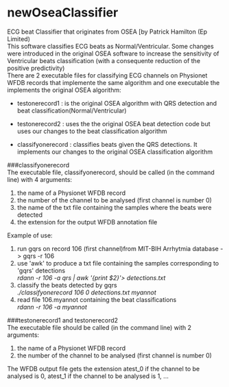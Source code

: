 # newOseaClassifier

ECG beat Classifier that originates from OSEA [by Patrick Hamilton (Ep Limited)   
This software classifies ECG beats as Normal/Ventricular. Some changes were introduced in the original OSEA software to increase the sensitivity of Ventricular beats classification (with a consequente reduction of the positive predictivity)  
There are 2 executable files for classifying ECG channels on Physionet WFDB records that implemente the same algorithm and one executable the implements the original OSEA algorithm:
  
+ testonerecord1 : is the original OSEA algorithm with QRS detection and beat classification(Normal/Ventricular)  
- testonerecord2 : uses the the original OSEA  beat detection code but uses our changes to the beat classification algorithm  
* classifyonerecord : classifies beats given the QRS detections. It implements our changes to the original OSEA classification algorithm  

###classifyonerecord  
The executable file, classifyonerecord, should be called (in the command line) with 4 arguments:  

1. the name of a Physionet WFDB record
2. the number of the channel to be analysed (first channel is number 0)
3. the name of the txt file containing the  samples where the beats were detected
4. the extension for the output WFDB annotation file

Example of use:

1. run gqrs on record 106 (first channel)from MIT-BIH Arrhytmia database -> gqrs -r 106
2. use 'awk' to produce a txt file containing the samples corresponding to 'gqrs' detections  
*rdann -r 106 -a qrs | awk '{print $2}'> detections.txt*  
3. classify the beats detected by gqrs  
*./classifyonerecord 106 0 detections.txt myannot*  
4. read file 106.myannot containing the beat classifications  
*rdann -r 106 -a myannot*

###testonerecord1 and testonerecord2  
The executable file should be called (in the command line) with 2 arguments:  

1. the name of a Physionet WFDB record  
2. the number of the channel to be analysed (first channel is number 0)
  
The WFDB output file gets the extension atest_0 if the channel to be analysed is 0, atest_1 if the channel to be analysed is 1, ...
